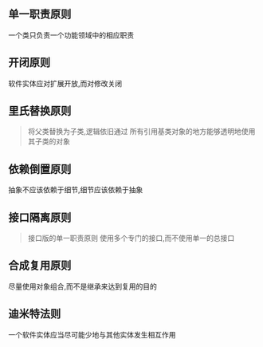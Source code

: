 ## 单一职责原则
一个类只负责一个功能领域中的相应职责

## 开闭原则
软件实体应对扩展开放,而对修改关闭

## 里氏替换原则
> 将父类替换为子类,逻辑依旧通过
所有引用基类对象的地方能够透明地使用其子类的对象

## 依赖倒置原则
抽象不应该依赖于细节,细节应该依赖于抽象

## 接口隔离原则
> 接口版的单一职责原则
使用多个专门的接口,而不使用单一的总接口

## 合成复用原则
尽量使用对象组合,而不是继承来达到复用的目的

## 迪米特法则
一个软件实体应当尽可能少地与其他实体发生相互作用
